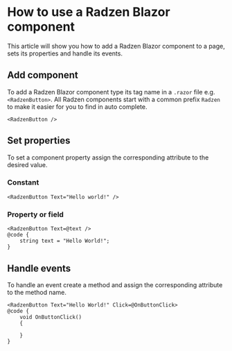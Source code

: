 # How to use a Radzen Blazor component

This article will show you how to add a Radzen Blazor component to a page, sets its properties and handle its events.

## Add component 

To add a Radzen Blazor component type its tag name in a `.razor` file e.g. `<RadzenButton>`. All Radzen components
start with a common prefix `Radzen` to make it easier for you to find in auto complete.

```
<RadzenButton />
```

## Set properties

To set a component property assign the corresponding attribute to the desired value.

### Constant

```
<RadzenButton Text="Hello world!" />
```

### Property or field

```
<RadzenButton Text=@text />
@code {
    string text = "Hello World!";
}
```

## Handle events

To handle an event create a method and assign the corresponding attribute to the method name. 

```
<RadzenButton Text="Hello World!" Click=@OnButtonClick>
@code {
    void OnButtonClick()
    {

    }
}
```